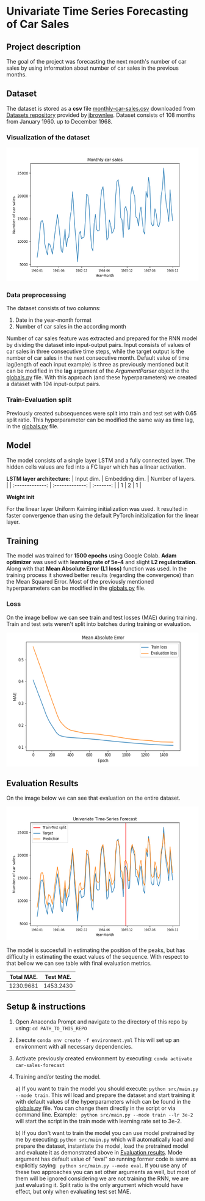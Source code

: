# Univariate Time Series Forecasting of Car Sales

## Project description
The goal of the project was forecasting the next month's number of car sales by using information about number of car sales in the previous months.

## Dataset 
The dataset is stored as a **csv** file [monthly-car-sales.csv](src/data/) downloaded from [Datasets repository](https://github.com/jbrownlee/Datasets) provided by [jbrownlee](https://github.com/jbrownlee). Dataset consists of 108 months from January 1960. up to December 1968.

### Visualization of the dataset

<img src="imgs/dataset.png" width="575" height="350">

### Data preprocessing

The dataset consists of two columns:
1. Date in the year-month format
2. Number of car sales in the according month

Number of car sales feature was extracted and prepared for the RNN model by dividing the dataset into input-output pairs. Input consists of values of car sales in three consecutive time steps, while the target output is the number of car sales in the next consecutive month. Default value of time lag(length of each input example) is three as previously mentioned but it can be modified in the **lag** argument of the *ArgumentParser* object in the [globals.py](src/globals.py) file. With this approach (and these hyperparameters) we created a dataset with 104 input-output pairs.

### Train-Evaluation split
Previously created subsequences were split into train and test set with 0.65 split ratio. This hyperparameter can be modified the same way as time lag, in the [globals.py](src/globals.py) file.

## Model
The model consists of a single layer LSTM and a fully connected layer. The hidden cells values are fed into a FC layer which has a linear activation.

**LSTM layer architecture:**
| Input dim.      | Embedding dim. | Number of layers. |
| :-------------: | :-------------: | :-------: |
|     1      | 2       | 1       |

**Weight init**

For the linear layer Uniform Kaiming initialization was used. It resulted in faster convergence than using the default PyTorch initialization for the linear layer. 

## Training
The model was trained for **1500 epochs** using Google Colab. **Adam optimizer** was used with **learning rate of 5e-4** and slight **L2 regularization**.
Along with that **Mean Absolute Error (L1 loss)** function was used. In the training process it showed better results (regarding the convergence) than the Mean Squared Error. Most of the previously mentioned hyperparameters can be modified in the [globals.py](src/globals.py) file.

### Loss
On the image bellow we can see train and test losses (MAE) during training. Train and test sets weren't split into batches during training or evaluation.

<img src="imgs/loss.png" width="575" height="350">

## Evaluation Results
On the image below we can see that evaluation on the entire dataset. 

<img src="imgs/forecast.png" width="575" height="350">

The model is succesfull in estimating the position of the peaks, but has difficulty in estimating the exact values of the sequence. With respect to that bellow we can see table with final evaluation metrics.


| Total MAE. | Test MAE. |
| :-------------: | :-------------: |
| 1230.9681    | 1453.2430  |


## Setup & instructions
1. Open Anaconda Prompt and navigate to the directory of this repo by using: ```cd PATH_TO_THIS_REPO ```
2. Execute ``` conda env create -f environment.yml ``` This will set up an environment with all necessary dependencies. 
3. Activate previously created environment by executing: ``` conda activate car-sales-forecast ```
4. Training and/or testing the model.

    a) If you want to train the model you should execute: ``` python src/main.py --mode train ```. This will load and prepare the dataset and start training it with default values of the hyperparameters which can be found in the [globals.py](src/globals.py) file. You can change them directly in the script or via command line. Example: ``` python src/main.py --mode train --lr 3e-2``` will start the script in the train mode with learning rate set to 3e-2.
    
    b) If you don't want to train the model you can use model pretrained by me by executing: ``` python src/main.py ``` which will automatically load and prepare the dataset, instantiate the model, load the pretrained model and evaluate it as demonstrated above in [Evaluation results](). Mode argument has default value of "eval" so running former code is same as explicitly saying ``` python src/main.py --mode eval```. If you use any of these two approaches you can set other arguments as well, but most of them will be ignored considering we are not training the RNN, we are just evaluating it. Split ratio is the only argument which would have effect, but only when evaluating test set MAE.
    
